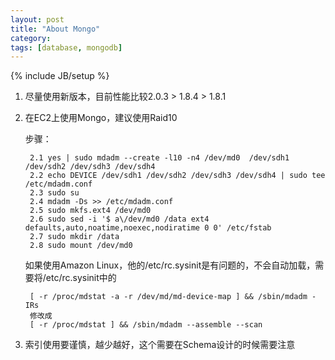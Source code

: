 ```yaml
---
layout: post
title: "About Mongo"
category: 
tags: [database, mongodb]
---
```

{% include JB/setup %}

1. 尽量使用新版本，目前性能比较2.0.3 > 1.8.4 > 1.8.1
2. 在EC2上使用Mongo，建议使用Raid10 
 
	步骤：
			
	    2.1 yes | sudo mdadm --create -l10 -n4 /dev/md0  /dev/sdh1 /dev/sdh2 /dev/sdh3 /dev/sdh4
		2.2 echo DEVICE /dev/sdh1 /dev/sdh2 /dev/sdh3 /dev/sdh4 | sudo tee /etc/mdadm.conf 
		2.3 sudo su
		2.4 mdadm -Ds >> /etc/mdadm.conf
		2.5 sudo mkfs.ext4 /dev/md0
		2.6 sudo sed -i '$ a\/dev/md0 /data ext4 defaults,auto,noatime,noexec,nodiratime 0 0' /etc/fstab
		2.7 sudo mkdir /data
		2.8 sudo mount /dev/md0
		
	如果使用Amazon Linux，他的/etc/rc.sysinit是有问题的，不会自动加载，需要将/etc/rc.sysinit中的
		
		[ -r /proc/mdstat -a -r /dev/md/md-device-map ] && /sbin/mdadm -IRs		
		修改成		
		[ -r /proc/mdstat ] && /sbin/mdadm --assemble --scan
		
	
3. 索引使用要谨慎，越少越好，这个需要在Schema设计的时候需要注意
